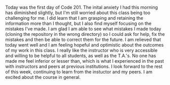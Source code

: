 Today was the first day of Code 201. The inital anxiety I had this morning has diminished slightly, but I'm still worried about this class being too challenging for me. I did learn that I am grasping and retaining the information more than I thought, but I also find myself focusing on the mistakes I've made. I am glad I am able to see what mistakes I made today (cloning the repository in the wrong directory) so I could ask for help, fix the mistakes and then be able to correct them for the future. I am relieved that today went well and I am feeling hopeful and optimistic about the outcomes of my work in this class. I really like the instructor who is very accessible and willing to be helpful to all students, as well as the T.A.'s. No one has made me feel inferior or lesser than, which is what I experienced in the past with instructors and peers at previous institutions. I look forward to the rest of this week, continuing to learn from the instuctor and my peers. I am excited about the course in general. 
